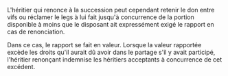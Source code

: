   
 L'héritier qui renonce à la succession peut cependant retenir le don entre vifs ou réclamer le legs à lui fait jusqu'à concurrence de la portion disponible à moins que le disposant ait expressément exigé le rapport en cas de renonciation.  

  
 Dans ce cas, le rapport se fait en valeur. Lorsque la valeur rapportée excède les droits qu'il aurait dû avoir dans le partage s'il y avait participé, l'héritier renonçant indemnise les héritiers acceptants à concurrence de cet excédent.  
